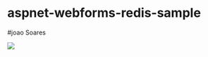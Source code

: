 # aspnet-webforms-redis-sample

#joao Soares

<a href="https://azuredeploy.net/?repository=https://github.com/reguengos/aks-Hybrid-windowsLinux/" target="_blank">
    <img src="http://azuredeploy.net/deploybutton.png"/>
</a>